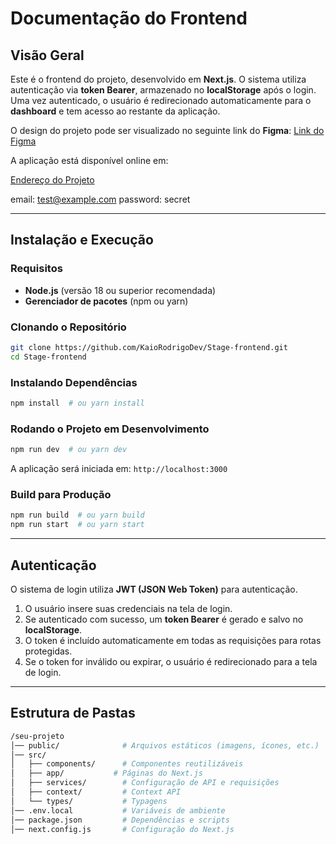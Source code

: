 # Documentação do Frontend

## Visão Geral

Este é o frontend do projeto, desenvolvido em **Next.js**. O sistema utiliza autenticação via **token Bearer**, armazenado no **localStorage** após o login. Uma vez autenticado, o usuário é redirecionado automaticamente para o **dashboard** e tem acesso ao restante da aplicação.

O design do projeto pode ser visualizado no seguinte link do **Figma**:
[Link do Figma](https://www.figma.com/design/sG8PcWvDF3przrgtV063m8/Stage-Consult?m=auto&t=Aj4FgRNg53pTe907-1)

A aplicação está disponível online em:

[Endereço do Projeto](https://stage-frontend-iota.vercel.app)

email: test@example.com
password: secret

---

## Instalação e Execução

### Requisitos

- **Node.js** (versão 18 ou superior recomendada)
- **Gerenciador de pacotes** (npm ou yarn)

### Clonando o Repositório

```bash
git clone https://github.com/KaioRodrigoDev/Stage-frontend.git
cd Stage-frontend
```

### Instalando Dependências

```bash
npm install  # ou yarn install
```

### Rodando o Projeto em Desenvolvimento

```bash
npm run dev  # ou yarn dev
```

A aplicação será iniciada em: `http://localhost:3000`

### Build para Produção

```bash
npm run build  # ou yarn build
npm run start  # ou yarn start
```

---

## Autenticação

O sistema de login utiliza **JWT (JSON Web Token)** para autenticação.

1. O usuário insere suas credenciais na tela de login.
2. Se autenticado com sucesso, um **token Bearer** é gerado e salvo no **localStorage**.
3. O token é incluído automaticamente em todas as requisições para rotas protegidas.
4. Se o token for inválido ou expirar, o usuário é redirecionado para a tela de login.

---

## Estrutura de Pastas

```bash
/seu-projeto
│── public/              # Arquivos estáticos (imagens, ícones, etc.)
│── src/
│   ├── components/      # Componentes reutilizáveis
│   ├── app/           # Páginas do Next.js
│   ├── services/        # Configuração de API e requisições
│   ├── context/         # Context API
│   └── types/           # Typagens
│── .env.local           # Variáveis de ambiente
│── package.json         # Dependências e scripts
│── next.config.js       # Configuração do Next.js
```
